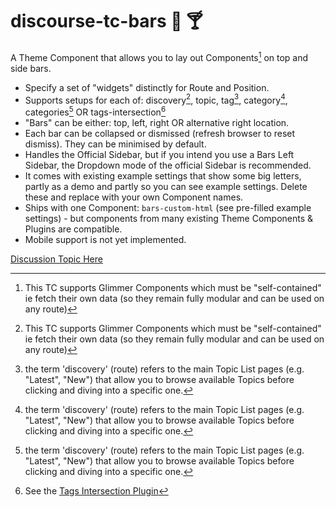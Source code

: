 # discourse-tc-bars :beers: :cocktail: 
A Theme Component that allows you to lay out Components[^1] on top and side bars.

* Specify a set of "widgets" distinctly for Route and Position.
* Supports setups for each of: discovery[^1], topic, tag[^2], category[^2], categories[^2] OR tags-intersection[^4]
* "Bars" can be either: top, left, right OR alternative right location.
* Each bar can be collapsed or dismissed (refresh browser to reset dismiss).  They can be minimised by default.
* Handles the Official Sidebar, but if you intend you use a Bars Left Sidebar, the Dropdown mode of the official Sidebar is recommended.
* It comes with existing example settings that show some big letters, partly as a demo and partly so you can see example settings.  Delete these and replace with your own Component names.
* Ships with one Component: `bars-custom-html` (see pre-filled example settings) - but components from many existing Theme Components & Plugins are compatible.
* Mobile support is not yet implemented.

[Discussion Topic Here](https://meta.discourse.org/t/discourse-bars-a-sidebar-framework/298216)

[^1]: This TC supports Glimmer Components which must be "self-contained" ie fetch their own data (so they remain fully modular and can be used on any route)
[^2]: the term 'discovery' (route) refers to the main Topic List pages (e.g. "Latest", "New") that allow you to browse available Topics before clicking and diving into a specific one.
[^3]: technically also a "discovery" route but we're breaking these out to distinct names so you can treat them differently if you so choose.
[^4]: See the [Tags Intersection Plugin](https://meta.discourse.org/t/tag-intersection-navigator/368815?u=merefield)
